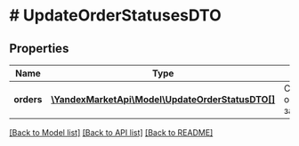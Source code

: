 # # UpdateOrderStatusesDTO

## Properties

Name | Type | Description | Notes
------------ | ------------- | ------------- | -------------
**orders** | [**\YandexMarketApi\Model\UpdateOrderStatusDTO[]**](UpdateOrderStatusDTO.md) | Список с обновленными заказами. |

[[Back to Model list]](../../README.md#models) [[Back to API list]](../../README.md#endpoints) [[Back to README]](../../README.md)
